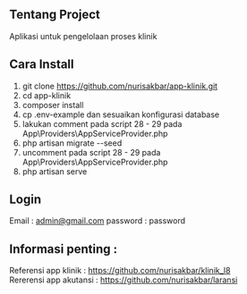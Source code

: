 ## Tentang Project

Aplikasi untuk pengelolaan proses klinik

## Cara Install
1. git clone https://github.com/nurisakbar/app-klinik.git
2. cd app-klinik
3. composer install
4. cp .env-example dan sesuaikan konfigurasi database
5. lakukan comment pada script 28 - 29 pada App\Providers\AppServiceProvider.php
6. php artisan migrate --seed
7. uncomment pada script 28 - 29 pada App\Providers\AppServiceProvider.php
8. php artisan serve


## Login

Email : admin@gmail.com 
password : password


## Informasi penting :
Referensi app klinik : https://github.com/nurisakbar/klinik_l8<br>
Rererensi app akutansi : https://github.com/nurisakbar/laransi
